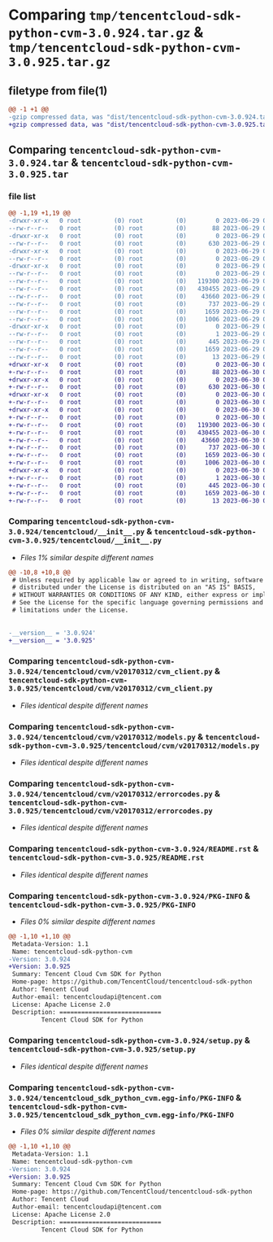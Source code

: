 # Comparing `tmp/tencentcloud-sdk-python-cvm-3.0.924.tar.gz` & `tmp/tencentcloud-sdk-python-cvm-3.0.925.tar.gz`

## filetype from file(1)

```diff
@@ -1 +1 @@
-gzip compressed data, was "dist/tencentcloud-sdk-python-cvm-3.0.924.tar", last modified: Thu Jun 29 00:28:19 2023, max compression
+gzip compressed data, was "dist/tencentcloud-sdk-python-cvm-3.0.925.tar", last modified: Fri Jun 30 02:04:50 2023, max compression
```

## Comparing `tencentcloud-sdk-python-cvm-3.0.924.tar` & `tencentcloud-sdk-python-cvm-3.0.925.tar`

### file list

```diff
@@ -1,19 +1,19 @@
-drwxr-xr-x   0 root         (0) root         (0)        0 2023-06-29 00:28:19.000000 tencentcloud-sdk-python-cvm-3.0.924/
--rw-r--r--   0 root         (0) root         (0)       88 2023-06-29 00:28:19.000000 tencentcloud-sdk-python-cvm-3.0.924/setup.cfg
-drwxr-xr-x   0 root         (0) root         (0)        0 2023-06-29 00:28:19.000000 tencentcloud-sdk-python-cvm-3.0.924/tencentcloud/
--rw-r--r--   0 root         (0) root         (0)      630 2023-06-29 00:28:19.000000 tencentcloud-sdk-python-cvm-3.0.924/tencentcloud/__init__.py
-drwxr-xr-x   0 root         (0) root         (0)        0 2023-06-29 00:28:19.000000 tencentcloud-sdk-python-cvm-3.0.924/tencentcloud/cvm/
--rw-r--r--   0 root         (0) root         (0)        0 2023-06-29 00:28:19.000000 tencentcloud-sdk-python-cvm-3.0.924/tencentcloud/cvm/__init__.py
-drwxr-xr-x   0 root         (0) root         (0)        0 2023-06-29 00:28:19.000000 tencentcloud-sdk-python-cvm-3.0.924/tencentcloud/cvm/v20170312/
--rw-r--r--   0 root         (0) root         (0)        0 2023-06-29 00:28:19.000000 tencentcloud-sdk-python-cvm-3.0.924/tencentcloud/cvm/v20170312/__init__.py
--rw-r--r--   0 root         (0) root         (0)   119300 2023-06-29 00:28:19.000000 tencentcloud-sdk-python-cvm-3.0.924/tencentcloud/cvm/v20170312/cvm_client.py
--rw-r--r--   0 root         (0) root         (0)   430455 2023-06-29 00:28:19.000000 tencentcloud-sdk-python-cvm-3.0.924/tencentcloud/cvm/v20170312/models.py
--rw-r--r--   0 root         (0) root         (0)    43660 2023-06-29 00:28:19.000000 tencentcloud-sdk-python-cvm-3.0.924/tencentcloud/cvm/v20170312/errorcodes.py
--rw-r--r--   0 root         (0) root         (0)      737 2023-06-29 00:28:19.000000 tencentcloud-sdk-python-cvm-3.0.924/README.rst
--rw-r--r--   0 root         (0) root         (0)     1659 2023-06-29 00:28:19.000000 tencentcloud-sdk-python-cvm-3.0.924/PKG-INFO
--rw-r--r--   0 root         (0) root         (0)     1006 2023-06-29 00:28:19.000000 tencentcloud-sdk-python-cvm-3.0.924/setup.py
-drwxr-xr-x   0 root         (0) root         (0)        0 2023-06-29 00:28:19.000000 tencentcloud-sdk-python-cvm-3.0.924/tencentcloud_sdk_python_cvm.egg-info/
--rw-r--r--   0 root         (0) root         (0)        1 2023-06-29 00:28:19.000000 tencentcloud-sdk-python-cvm-3.0.924/tencentcloud_sdk_python_cvm.egg-info/dependency_links.txt
--rw-r--r--   0 root         (0) root         (0)      445 2023-06-29 00:28:19.000000 tencentcloud-sdk-python-cvm-3.0.924/tencentcloud_sdk_python_cvm.egg-info/SOURCES.txt
--rw-r--r--   0 root         (0) root         (0)     1659 2023-06-29 00:28:19.000000 tencentcloud-sdk-python-cvm-3.0.924/tencentcloud_sdk_python_cvm.egg-info/PKG-INFO
--rw-r--r--   0 root         (0) root         (0)       13 2023-06-29 00:28:19.000000 tencentcloud-sdk-python-cvm-3.0.924/tencentcloud_sdk_python_cvm.egg-info/top_level.txt
+drwxr-xr-x   0 root         (0) root         (0)        0 2023-06-30 02:04:50.000000 tencentcloud-sdk-python-cvm-3.0.925/
+-rw-r--r--   0 root         (0) root         (0)       88 2023-06-30 02:04:50.000000 tencentcloud-sdk-python-cvm-3.0.925/setup.cfg
+drwxr-xr-x   0 root         (0) root         (0)        0 2023-06-30 02:04:50.000000 tencentcloud-sdk-python-cvm-3.0.925/tencentcloud/
+-rw-r--r--   0 root         (0) root         (0)      630 2023-06-30 02:04:50.000000 tencentcloud-sdk-python-cvm-3.0.925/tencentcloud/__init__.py
+drwxr-xr-x   0 root         (0) root         (0)        0 2023-06-30 02:04:50.000000 tencentcloud-sdk-python-cvm-3.0.925/tencentcloud/cvm/
+-rw-r--r--   0 root         (0) root         (0)        0 2023-06-30 02:04:50.000000 tencentcloud-sdk-python-cvm-3.0.925/tencentcloud/cvm/__init__.py
+drwxr-xr-x   0 root         (0) root         (0)        0 2023-06-30 02:04:50.000000 tencentcloud-sdk-python-cvm-3.0.925/tencentcloud/cvm/v20170312/
+-rw-r--r--   0 root         (0) root         (0)        0 2023-06-30 02:04:50.000000 tencentcloud-sdk-python-cvm-3.0.925/tencentcloud/cvm/v20170312/__init__.py
+-rw-r--r--   0 root         (0) root         (0)   119300 2023-06-30 02:04:50.000000 tencentcloud-sdk-python-cvm-3.0.925/tencentcloud/cvm/v20170312/cvm_client.py
+-rw-r--r--   0 root         (0) root         (0)   430455 2023-06-30 02:04:50.000000 tencentcloud-sdk-python-cvm-3.0.925/tencentcloud/cvm/v20170312/models.py
+-rw-r--r--   0 root         (0) root         (0)    43660 2023-06-30 02:04:50.000000 tencentcloud-sdk-python-cvm-3.0.925/tencentcloud/cvm/v20170312/errorcodes.py
+-rw-r--r--   0 root         (0) root         (0)      737 2023-06-30 02:04:50.000000 tencentcloud-sdk-python-cvm-3.0.925/README.rst
+-rw-r--r--   0 root         (0) root         (0)     1659 2023-06-30 02:04:50.000000 tencentcloud-sdk-python-cvm-3.0.925/PKG-INFO
+-rw-r--r--   0 root         (0) root         (0)     1006 2023-06-30 02:04:50.000000 tencentcloud-sdk-python-cvm-3.0.925/setup.py
+drwxr-xr-x   0 root         (0) root         (0)        0 2023-06-30 02:04:50.000000 tencentcloud-sdk-python-cvm-3.0.925/tencentcloud_sdk_python_cvm.egg-info/
+-rw-r--r--   0 root         (0) root         (0)        1 2023-06-30 02:04:50.000000 tencentcloud-sdk-python-cvm-3.0.925/tencentcloud_sdk_python_cvm.egg-info/dependency_links.txt
+-rw-r--r--   0 root         (0) root         (0)      445 2023-06-30 02:04:50.000000 tencentcloud-sdk-python-cvm-3.0.925/tencentcloud_sdk_python_cvm.egg-info/SOURCES.txt
+-rw-r--r--   0 root         (0) root         (0)     1659 2023-06-30 02:04:50.000000 tencentcloud-sdk-python-cvm-3.0.925/tencentcloud_sdk_python_cvm.egg-info/PKG-INFO
+-rw-r--r--   0 root         (0) root         (0)       13 2023-06-30 02:04:50.000000 tencentcloud-sdk-python-cvm-3.0.925/tencentcloud_sdk_python_cvm.egg-info/top_level.txt
```

### Comparing `tencentcloud-sdk-python-cvm-3.0.924/tencentcloud/__init__.py` & `tencentcloud-sdk-python-cvm-3.0.925/tencentcloud/__init__.py`

 * *Files 1% similar despite different names*

```diff
@@ -10,8 +10,8 @@
 # Unless required by applicable law or agreed to in writing, software
 # distributed under the License is distributed on an "AS IS" BASIS,
 # WITHOUT WARRANTIES OR CONDITIONS OF ANY KIND, either express or implied.
 # See the License for the specific language governing permissions and
 # limitations under the License.
 
 
-__version__ = '3.0.924'
+__version__ = '3.0.925'
```

### Comparing `tencentcloud-sdk-python-cvm-3.0.924/tencentcloud/cvm/v20170312/cvm_client.py` & `tencentcloud-sdk-python-cvm-3.0.925/tencentcloud/cvm/v20170312/cvm_client.py`

 * *Files identical despite different names*

### Comparing `tencentcloud-sdk-python-cvm-3.0.924/tencentcloud/cvm/v20170312/models.py` & `tencentcloud-sdk-python-cvm-3.0.925/tencentcloud/cvm/v20170312/models.py`

 * *Files identical despite different names*

### Comparing `tencentcloud-sdk-python-cvm-3.0.924/tencentcloud/cvm/v20170312/errorcodes.py` & `tencentcloud-sdk-python-cvm-3.0.925/tencentcloud/cvm/v20170312/errorcodes.py`

 * *Files identical despite different names*

### Comparing `tencentcloud-sdk-python-cvm-3.0.924/README.rst` & `tencentcloud-sdk-python-cvm-3.0.925/README.rst`

 * *Files identical despite different names*

### Comparing `tencentcloud-sdk-python-cvm-3.0.924/PKG-INFO` & `tencentcloud-sdk-python-cvm-3.0.925/PKG-INFO`

 * *Files 0% similar despite different names*

```diff
@@ -1,10 +1,10 @@
 Metadata-Version: 1.1
 Name: tencentcloud-sdk-python-cvm
-Version: 3.0.924
+Version: 3.0.925
 Summary: Tencent Cloud Cvm SDK for Python
 Home-page: https://github.com/TencentCloud/tencentcloud-sdk-python
 Author: Tencent Cloud
 Author-email: tencentcloudapi@tencent.com
 License: Apache License 2.0
 Description: ============================
         Tencent Cloud SDK for Python
```

### Comparing `tencentcloud-sdk-python-cvm-3.0.924/setup.py` & `tencentcloud-sdk-python-cvm-3.0.925/setup.py`

 * *Files identical despite different names*

### Comparing `tencentcloud-sdk-python-cvm-3.0.924/tencentcloud_sdk_python_cvm.egg-info/PKG-INFO` & `tencentcloud-sdk-python-cvm-3.0.925/tencentcloud_sdk_python_cvm.egg-info/PKG-INFO`

 * *Files 0% similar despite different names*

```diff
@@ -1,10 +1,10 @@
 Metadata-Version: 1.1
 Name: tencentcloud-sdk-python-cvm
-Version: 3.0.924
+Version: 3.0.925
 Summary: Tencent Cloud Cvm SDK for Python
 Home-page: https://github.com/TencentCloud/tencentcloud-sdk-python
 Author: Tencent Cloud
 Author-email: tencentcloudapi@tencent.com
 License: Apache License 2.0
 Description: ============================
         Tencent Cloud SDK for Python
```

